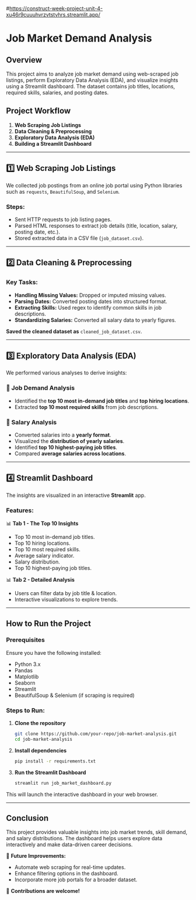 #https://construct-week-project-unit-4-xu46r9cuuuhvrzvtstvhrs.streamlit.app/

# Job Market Demand Analysis

## Overview
This project aims to analyze job market demand using web-scraped job listings, perform Exploratory Data Analysis (EDA), and visualize insights using a Streamlit dashboard. The dataset contains job titles, locations, required skills, salaries, and posting dates.

## Project Workflow
1. **Web Scraping Job Listings**
2. **Data Cleaning & Preprocessing**
3. **Exploratory Data Analysis (EDA)**
4. **Building a Streamlit Dashboard**

---

## 1️⃣ Web Scraping Job Listings
We collected job postings from an online job portal using Python libraries such as `requests`, `BeautifulSoup`, and `Selenium`.

### Steps:
- Sent HTTP requests to job listing pages.
- Parsed HTML responses to extract job details (title, location, salary, posting date, etc.).
- Stored extracted data in a CSV file (`job_dataset.csv`).

---

## 2️⃣ Data Cleaning & Preprocessing
### Key Tasks:
- **Handling Missing Values:** Dropped or imputed missing values.
- **Parsing Dates:** Converted posting dates into structured format.
- **Extracting Skills:** Used regex to identify common skills in job descriptions.
- **Standardizing Salaries:** Converted all salary data to yearly figures.

**Saved the cleaned dataset as** `cleaned_job_dataset.csv`.

---

## 3️⃣ Exploratory Data Analysis (EDA)
We performed various analyses to derive insights:

### 📌 Job Demand Analysis
- Identified the **top 10 most in-demand job titles** and **top hiring locations**.
- Extracted **top 10 most required skills** from job descriptions.

### 📌 Salary Analysis
- Converted salaries into a **yearly format**.
- Visualized the **distribution of yearly salaries**.
- Identified **top 10 highest-paying job titles**.
- Compared **average salaries across locations**.

---

## 4️⃣ Streamlit Dashboard
The insights are visualized in an interactive **Streamlit** app.

### Features:
📊 **Tab 1 - The Top 10 Insights**
- Top 10 most in-demand job titles.
- Top 10 hiring locations.
- Top 10 most required skills.
- Average salary indicator.
- Salary distribution.
- Top 10 highest-paying job titles.

📊 **Tab 2 - Detailed Analysis**
- Users can filter data by job title & location.
- Interactive visualizations to explore trends.

---

## How to Run the Project
### Prerequisites
Ensure you have the following installed:
- Python 3.x
- Pandas
- Matplotlib
- Seaborn
- Streamlit
- BeautifulSoup & Selenium (if scraping is required)

### Steps to Run:
1. **Clone the repository**
   ```bash
   git clone https://github.com/your-repo/job-market-analysis.git
   cd job-market-analysis
   ```
2. **Install dependencies**
   ```bash
   pip install -r requirements.txt
   ```
3. **Run the Streamlit Dashboard**
   ```bash
   streamlit run job_market_dashboard.py
   ```

This will launch the interactive dashboard in your web browser.

---

## Conclusion
This project provides valuable insights into job market trends, skill demand, and salary distributions. The dashboard helps users explore data interactively and make data-driven career decisions.

🚀 **Future Improvements:**
- Automate web scraping for real-time updates.
- Enhance filtering options in the dashboard.
- Incorporate more job portals for a broader dataset.

🎯 **Contributions are welcome!**

